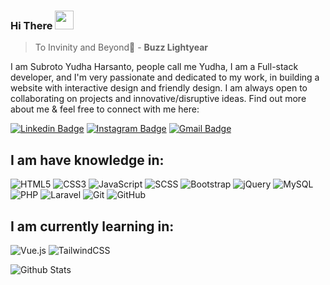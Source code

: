 ### Hi There <img src="https://raw.githubusercontent.com/aemmadi/aemmadi/master/wave.gif" width="30px">

> To Invinity and Beyond:rocket: - **Buzz Lightyear**

I am Subroto Yudha Harsanto, people call me Yudha, I am a Full-stack developer, and I'm very passionate and dedicated to my work, in building a website with interactive design and friendly design. I am always open to collaborating on projects and innovative/disruptive ideas. Find out more about me & feel free to connect with me here:

[![Linkedin Badge](https://img.shields.io/badge/-YudhaHarsanto-blue?style=flat-square&logo=Linkedin&logoColor=white&link=www.linkedin.com/in/wawan-setiawan-84934a206)](https://www.linkedin.com/in/yudha-harsanto-080b36216/)
[![Instagram Badge](https://img.shields.io/badge/-@yh2bae-purple?style=flat-square&logo=instagram&logoColor=white&link=https://www.instagram.com/wawanneutron/)](https://www.instagram.com/yh2bae/)
[![Gmail Badge](https://img.shields.io/badge/-yudha.harsantoo-c14438?style=flat-square&logo=Gmail&logoColor=white&link=mailto:hellowawansetiawan@gmail.com)](mailto:yudha.harsantoo@gmail.com)

## I am have knowledge in:
![HTML5](https://img.shields.io/badge/-HTML5-E34F26?style=flat-square&logo=html5&logoColor=white)
![CSS3](https://img.shields.io/badge/-CSS3-1572B6?style=flat-square&logo=css3)
![JavaScript](https://img.shields.io/badge/-JavaScript-black?style=flat-square&logo=javascript)
![SCSS](https://img.shields.io/badge/-Sass-black?style=flat-square&logo=sass)
![Bootstrap](https://img.shields.io/badge/-Bootstrap-563D7C?style=flat-square&logo=bootstrap)
![jQuery](https://img.shields.io/badge/-jQuery-black?style=flat-square&logo=jquery)
![MySQL](https://img.shields.io/badge/-MySQL-black?style=flat-square&logo=mysql)
![PHP](https://img.shields.io/badge/-PHP-black?style=flat-square&logo=php)
![Laravel](https://img.shields.io/badge/-Laravel-black?style=flat-square&logo=laravel)
![Git](https://img.shields.io/badge/-Git-black?style=flat-square&logo=git)
![GitHub](https://img.shields.io/badge/-GitHub-181717?style=flat-square&logo=github)


## I am currently learning in:
![Vue.js](https://img.shields.io/badge/-Vue.js-black?style=flat-square&logo=vue.js)
![TailwindCSS](https://img.shields.io/badge/-tailwindcss-black?style=flat-square&logo=tailwind-css)

![Github Stats](https://github-readme-stats.vercel.app/api?username=wawanneutron&count_private=true&show_icons=true&include_all_commits=true)

<!--
**wawanneutron/wawanneutron** is a ✨ _special_ ✨ repository because its `README.md` (this file) appears on your GitHub profile.

Here are some ideas to get you started:

- 🔭 I’m currently working on ...
- 🌱 I’m currently learning ...
- 👯 I’m looking to collaborate on ...
- 🤔 I’m looking for help with ...
- 💬 Ask me about ...
- 📫 How to reach me: ...
- 😄 Pronouns: ...
- ⚡ Fun fact: ...
-->
